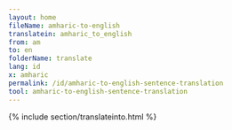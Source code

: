 ```yaml
---
layout: home
fileName: amharic-to-english
translatein: amharic_to_english
from: am
to: en
folderName: translate
lang: id
x: amharic
permalink: /id/amharic-to-english-sentence-translation
tool: amharic-to-english-sentence-translation
---
```

{% include section/translateinto.html %}